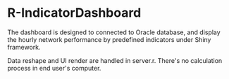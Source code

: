 # R-IndicatorDashboard

The dashboard is designed to connected to Oracle database, and display the hourly network performance by predefined indicators under Shiny framework. 

Data reshape and UI render are handled in server.r. There's no calculation process in end user's computer.

